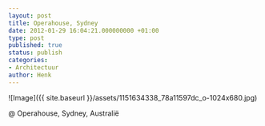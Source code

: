 ```yaml
---
layout: post
title: Operahouse, Sydney
date: 2012-01-29 16:04:21.000000000 +01:00
type: post
published: true
status: publish
categories:
- Architectuur
author: Henk
---
```

![Image]({{ site.baseurl }}/assets/1151634338_78a11597dc_o-1024x680.jpg)


@ Operahouse, Sydney, Australië
